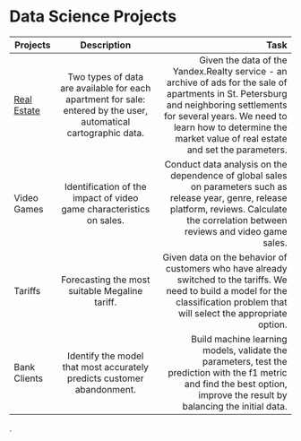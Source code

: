 # Data Science Projects

| Projects        | Description          | Task  |
| ------------- |:-------------:| -----:|
| [Real Estate](https://github.com/maratovvna/data_projects/tree/main/Real%20Estate)      | Two types of data are available for each apartment for sale: entered by the user, automatical  cartographic data. | Given the data of the Yandex.Realty service - an archive of ads for the sale of apartments in St. Petersburg and neighboring settlements for several years. We need to learn how to determine the market value of real estate and set the parameters. |
| Video Games      | Identification of the impact of video game characteristics on sales.     |   Conduct data analysis on the dependence of global sales on parameters such as release year, genre, release platform, reviews. Calculate the correlation between reviews and video game sales.|
| Tariffs | Forecasting the most suitable Megaline tariff.      |    Given data on the behavior of customers who have already switched to the tariffs. We need to build a model for the classification problem that will select the appropriate option. |
| Bank Clients | Identify the model that most accurately predicts customer abandonment.      |    Build machine learning models, validate the parameters, test the prediction with the f1 metric and find the best option, improve the result by balancing the initial data. |

.

